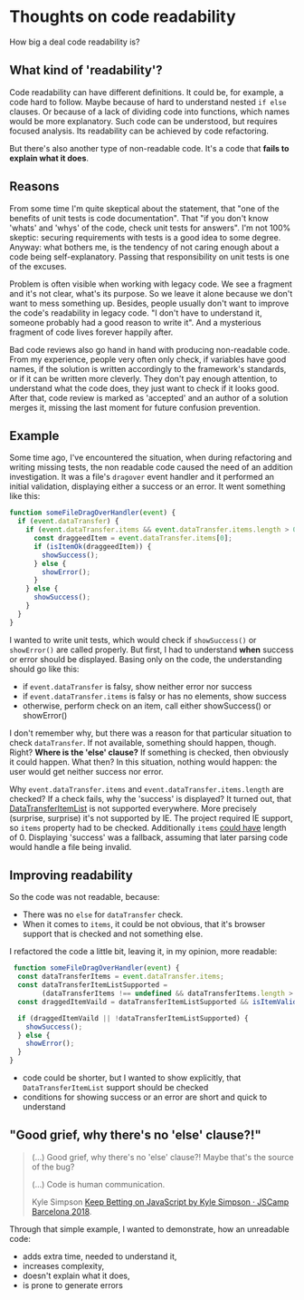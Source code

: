 # Thoughts on code readability

How big a deal code readability is?

## What kind of 'readability'?

Code readability can have different definitions. It could be, for example, a
code hard to follow. Maybe because of hard to understand nested `if else`
clauses. Or because of a lack of dividing code into functions, which names would
be more explanatory. Such code can be understood, but requires focused analysis.
Its readability can be achieved by code refactoring.

But there's also another type of non-readable code. It's a code that **fails to
 explain what it does**.

## Reasons

From some time I'm quite skeptical about the statement, that "one of the benefits
of unit tests is code documentation". That "if you don't know 'whats' and 'whys'
of the code, check unit tests for answers". I'm not 100% skeptic: securing
requirements with tests is a good idea to some degree. Anyway: what bothers me,
is the tendency of not caring enough about a code being self-explanatory.
Passing that responsibility on unit tests is one of the excuses.

Problem is often visible when working with legacy code. We see a fragment and
it's not clear, what's its purpose. So we leave it alone because we
don't want to mess something up. Besides, people usually don't want to improve
the code's readability in legacy code. "I don't have to understand it, someone
probably had a good reason to write it". And a mysterious fragment of code
lives forever happily after.

Bad code reviews also go hand in hand with producing non-readable code. From my
experience, people very often only check, if variables have good names, if
the solution is written accordingly to the framework's standards, or if it can be
written more cleverly. They don't pay enough attention, to understand what the
code does, they just want to check if it looks good. After that, code
review is marked as 'accepted' and an author of a solution merges it, missing
the last moment for future confusion prevention.

## Example

Some time ago, I've encountered the situation, when during refactoring and
writing missing tests, the non readable code caused the need of an addition
investigation. It was a file's `dragover` event handler and it performed an
initial validation, displaying either a success or an error. It went something
like this:

```js
function someFileDragOverHandler(event) {
  if (event.dataTransfer) {
    if (event.dataTransfer.items && event.dataTransfer.items.length > 0) {
      const draggeedItem = event.dataTransfer.items[0];
      if (isItemOk(draggeedItem)) {
        showSuccess();
      } else {
        showError();
      }
    } else {
      showSuccess();
    }
  }
}
```

I wanted to write unit tests, which would check if `showSuccess()` or
`showError()` are called properly. But first, I had to understand **when**
success or error should be displayed. Basing only on the code, the understanding
should go like this:
- if `event.dataTransfer` is falsy, show neither error nor success
- if `event.dataTransfer.items` is falsy or has no elements, show success
- otherwise, perform check on an item, call either showSuccess() or showError()

I don't remember why, but there was a reason for that particular situation to
check `dataTransfer`. If not available, something should happen, though. Right?
**Where is the 'else' clause?** If something is checked, then obviously it could
happen. What then? In this situation, nothing would happen: the user would get
neither success nor error.

Why `event.dataTransfer.items` and `event.dataTransfer.items.length` are checked? If a
check fails, why the 'success' is displayed? It turned out, that
[DataTransferItemList](https://developer.mozilla.org/en-US/docs/Web/API/HTML_Drag_and_Drop_API/File_drag_and_drop)
is not supported everywhere. More precisely (surprise, surprise) it's not
supported by IE. The project required IE support, so `items` property had to be
checked. Additionally `items` [could
have](https://developer.mozilla.org/en-US/docs/Web/API/DataTransferItemList)
length of 0. Displaying 'success' was a fallback, assuming that later parsing
code would handle a file being invalid.

## Improving readability

So the code was not readable, because:
- There was no `else` for `dataTransfer` check.
- When it comes to `items`, it could be not obvious, that it's browser support that is checked and not something else.

I refactored the code a little bit, leaving it, in my opinion, more readable:

```js
 function someFileDragOverHandler(event) {
  const dataTransferItems = event.dataTransfer.items;
  const dataTransferItemListSupported =
        (dataTransferItems !== undefined && dataTransferItems.length > 0);
  const draggedItemVaild = dataTransferItemListSupported && isItemValid(dataTransferItems[0]);

  if (draggedItemVaild || !dataTransferItemListSupported) {
    showSuccess();
  } else {
    showError();
  }
}
```

- code could be shorter, but I wanted to show explicitly, that
  `DataTransferItemList` support should be checked
- conditions for showing success or an error are short and quick to understand

## "Good grief, why there's no 'else' clause?!"

> (...) Good grief, why there's no 'else' clause?! Maybe that's the source of the bug?
> 
> (...) Code is human communication.
> 
> Kyle Simpson [Keep Betting on JavaScript by Kyle Simpson · JSCamp
Barcelona 2018](https://www.youtube.com/watch?v=lDLQA6lQSFg).

Through that simple example, I wanted to demonstrate, how an unreadable code:
- adds extra time, needed to understand it,
- increases complexity,
- doesn't explain what it does,
- is prone to generate errors
